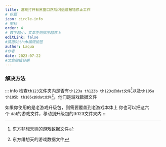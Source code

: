 ```yaml
---
title: 游戏打开有黑窗口然后闪退或报错停止工作
# 标题
icon: circle-info
# 图标
order: 4
# 数字越小，文章左侧排序越靠上
editLink: false
#禁用Github编辑按钮
author: Laqua
#作者
date: 2023-07-22
#文章编辑日期
---
```



### **解决方法**

::: info
检查```th123```文件夹内是否有```th123a th123b th123c的dat文件```[^first]以及```th105a th105b th105c的dat文件```[^second]，他们是游戏数据文件

如果你使用的是老游戏升级包，则需要覆盖到老游戏本体上
你也可以把这六个.dat的游戏文件，移动到升级包的th123文件夹内
:::


[^first]:东方非想天则的游戏数据文件

[^second]:东方绯想天的游戏数据文件

